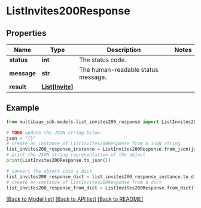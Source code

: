 # ListInvites200Response


## Properties

Name | Type | Description | Notes
------------ | ------------- | ------------- | -------------
**status** | **int** | The status code. | 
**message** | **str** | The human-readable status message. | 
**result** | [**List[Invite]**](Invite.md) |  | 

## Example

```python
from multibaas_sdk.models.list_invites200_response import ListInvites200Response

# TODO update the JSON string below
json = "{}"
# create an instance of ListInvites200Response from a JSON string
list_invites200_response_instance = ListInvites200Response.from_json(json)
# print the JSON string representation of the object
print(ListInvites200Response.to_json())

# convert the object into a dict
list_invites200_response_dict = list_invites200_response_instance.to_dict()
# create an instance of ListInvites200Response from a dict
list_invites200_response_from_dict = ListInvites200Response.from_dict(list_invites200_response_dict)
```
[[Back to Model list]](../README.md#documentation-for-models) [[Back to API list]](../README.md#documentation-for-api-endpoints) [[Back to README]](../README.md)


